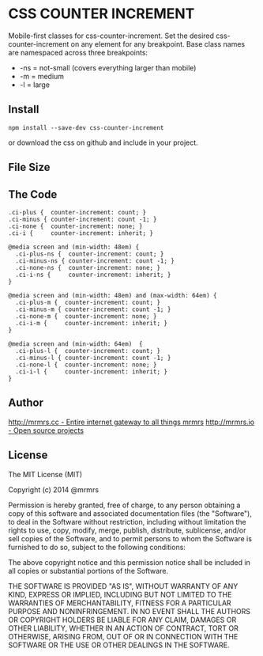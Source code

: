 # CSS COUNTER INCREMENT

  Mobile-first classes for css-counter-increment.
  Set the desired css-counter-increment on any element for any breakpoint.
  Base class names are namespaced across three breakpoints:

*  -ns = not-small (covers everything larger than mobile)
*  -m  = medium
*  -l  = large

## Install
```
npm install --save-dev css-counter-increment
```
or download the css on github and include in your project.

## File Size


## The Code
```
.ci-plus {  counter-increment: count; }
.ci-minus { counter-increment: count -1; }
.ci-none {  counter-increment: none; }
.ci-i {     counter-increment: inherit; }

@media screen and (min-width: 48em) {
  .ci-plus-ns {  counter-increment: count; }
  .ci-minus-ns { counter-increment: count -1; }
  .ci-none-ns {  counter-increment: none; }
  .ci-i-ns {     counter-increment: inherit; }
}

@media screen and (min-width: 48em) and (max-width: 64em) {
  .ci-plus-m {  counter-increment: count; }
  .ci-minus-m { counter-increment: count -1; }
  .ci-none-m {  counter-increment: none; }
  .ci-i-m {     counter-increment: inherit; }
}

@media screen and (min-width: 64em)  {
  .ci-plus-l {  counter-increment: count; }
  .ci-minus-l { counter-increment: count -1; }
  .ci-none-l {  counter-increment: none; }
  .ci-i-l {     counter-increment: inherit; }
}

```

## Author

[http://mrmrs.cc - Entire internet gateway to all things mrmrs](http://mrmrs.cc)
[http://mrmrs.io - Open source projects](http://mrmrs.io)

## License

The MIT License (MIT)

Copyright (c) 2014 @mrmrs

Permission is hereby granted, free of charge, to any person obtaining a copy
of this software and associated documentation files (the "Software"), to deal
in the Software without restriction, including without limitation the rights
to use, copy, modify, merge, publish, distribute, sublicense, and/or sell
copies of the Software, and to permit persons to whom the Software is
furnished to do so, subject to the following conditions:

The above copyright notice and this permission notice shall be included in
all copies or substantial portions of the Software.

THE SOFTWARE IS PROVIDED "AS IS", WITHOUT WARRANTY OF ANY KIND, EXPRESS OR
IMPLIED, INCLUDING BUT NOT LIMITED TO THE WARRANTIES OF MERCHANTABILITY,
FITNESS FOR A PARTICULAR PURPOSE AND NONINFRINGEMENT. IN NO EVENT SHALL THE
AUTHORS OR COPYRIGHT HOLDERS BE LIABLE FOR ANY CLAIM, DAMAGES OR OTHER
LIABILITY, WHETHER IN AN ACTION OF CONTRACT, TORT OR OTHERWISE, ARISING FROM,
OUT OF OR IN CONNECTION WITH THE SOFTWARE OR THE USE OR OTHER DEALINGS IN
THE SOFTWARE.

